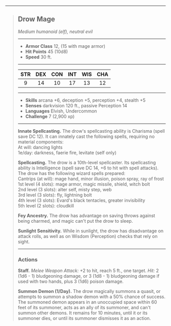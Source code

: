 ***
> ## Drow Mage
> *Medium humanoid (elf), neutral evil*
> 
> ***
> 
> - **Armor Class** 12, (15 with mage armor)
> - **Hit Points** 45 (10d8)
> - **Speed** 30 ft.
> 
> ***
> 
> |STR|DEX|CON|INT|WIS|CHA|
> |:---:|:---:|:---:|:---:|:---:|:---:|
> |9|14|10|17|13|12|
> 
> ***
> 
> - **Skills** arcana +6, deception +5, perception +4, stealth +5
> - **Senses** darkvision 120 ft., passive Perception 14
> - **Languages** Elvish, Undercommon
> - **Challenge** 7 (2,900 xp)
> 
> ***
> 
> **Innate Spellcasting.** The drow's spellcasting ability is Charisma (spell save DC 12). It can innately cast the following spells, requiring no material components:  
> At will: dancing lights  
> 1e/day: darkness, faerie fire, levitate (self only)
> 
> **Spellcasting.** The drow is a 10th-level spellcaster. Its spellcasting ability is Intelligence (spell save DC 14, +6 to hit with spell attacks). The drow has the following wizard spells prepared:  
> Cantrips (at will): mage hand, minor illusion, poison spray, ray of frost  
> 1st level (4 slots): mage armor, magic missile, shield, witch bolt  
> 2nd level (3 slots): alter self, misty step, web  
> 3rd level (3 slots): fly, lightning bolt  
> 4th level (3 slots): Evard's black tentacles, greater invisibility  
> 5th level (2 slots): cloudkill
> 
> **Fey Ancestry.** The drow has advantage on saving throws against being charmed, and magic can't put the drow to sleep.
> 
> **Sunlight Sensitivity.** While in sunlight, the drow has disadvantage on attack rolls, as well as on Wisdom (Perception) checks that rely on sight.
> 
> ***
> 
> ### Actions
> **Staff.** *Melee Weapon Attack:* +2 to hit, reach 5 ft., one target. *Hit:* 2 (1d6 - 1) bludgeoning damage, or 3 (1d8 - 1) bludgeoning damage if used with two hands, plus 3 (1d6) poison damage.
> 
> **Summon Demon (1/Day).** The drow magically summons a quasit, or attempts to summon a shadow demon with a 50% chance of success. The summoned demon appears in an unoccupied space within 60 feet of its summoner, acts as an ally of its summoner, and can't summon other demons. It remains for 10 minutes, until it or its summoner dies, or until its summoner dismisses it as an action.